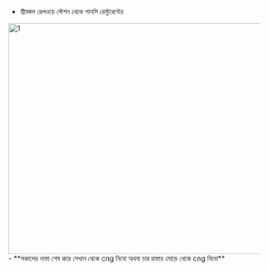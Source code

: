 - শ্রীমঙ্গল রেলওয়ে স্টেশন থেকে পানসি রেস্টুরেন্টের 
<img width="964" height="462" alt="1" src="https://github.com/user-attachments/assets/fb9f2a07-af60-4d78-b27e-d0f3bc517db5" />
- **সকালের নাস্তা শেষ করে সেখান থেকে cng নিবো অথবা চার রাস্তার মোড়ে থেকে cng নিবো**
